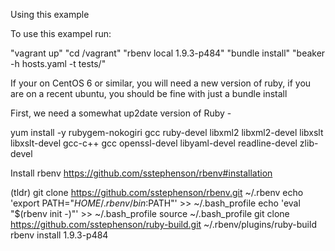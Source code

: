 Using this example

To use this exampel run:

 "vagrant up"
 "cd /vagrant"
 "rbenv local 1.9.3-p484"
 "bundle install" 
 "beaker -h hosts.yaml -t tests/"

If your on CentOS 6 or similar, you will need a new version of ruby, if you are on a recent ubuntu, you should be fine with just a bundle install



First, we need a somewhat up2date version of Ruby - 

yum install -y rubygem-nokogiri  gcc ruby-devel libxml2 libxml2-devel libxslt libxslt-devel gcc-c++ gcc openssl-devel libyaml-devel readline-devel zlib-devel

Install rbenv 
https://github.com/sstephenson/rbenv#installation

(tldr) 
git clone https://github.com/sstephenson/rbenv.git ~/.rbenv
echo 'export PATH="$HOME/.rbenv/bin:$PATH"' >> ~/.bash_profile
echo 'eval "$(rbenv init -)"' >> ~/.bash_profile
 source ~/.bash_profile
git clone https://github.com/sstephenson/ruby-build.git ~/.rbenv/plugins/ruby-build
rbenv install 1.9.3-p484
